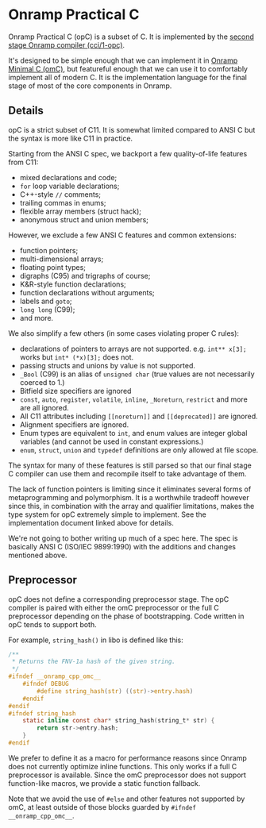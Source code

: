 # Onramp Practical C

Onramp Practical C (opC) is a subset of C. It is implemented by the [second stage Onramp compiler (cci/1-opc)](../core/cci/1-opc/).

It's designed to be simple enough that we can implement it in [Onramp Minimal C (omC)](minimal-c.md), but featureful enough that we can use it to comfortably implement all of modern C. It is the implementation language for the final stage of most of the core components in Onramp.



## Details

opC is a strict subset of C11. It is somewhat limited compared to ANSI C but the syntax is more like C11 in practice.

Starting from the ANSI C spec, we backport a few quality-of-life features from C11:

- mixed declarations and code;
- `for` loop variable declarations;
- C++-style `//` comments;
- trailing commas in enums;
- flexible array members (struct hack);
- anonymous struct and union members;

However, we exclude a few ANSI C features and common extensions:

- function pointers;
- multi-dimensional arrays;
- floating point types;
- digraphs (C95) and trigraphs of course;
- K&R-style function declarations;
- function declarations without arguments;
- labels and `goto`;
- `long long` (C99);
- and more.

We also simplify a few others (in some cases violating proper C rules):

- declarations of pointers to arrays are not supported. e.g. `int** x[3];` works but `int* (*x)[3];` does not.
- passing structs and unions by value is not supported.
- `_Bool` (C99) is an alias of `unsigned char` (true values are not necessarily coerced to 1.)
- Bitfield size specifiers are ignored
- `const`, `auto`, `register`, `volatile`, `inline`, `_Noreturn`, `restrict` and more are all ignored.
- All C11 attributes including `[[noreturn]]` and `[[deprecated]]` are ignored.
- Alignment specifiers are ignored.
- Enum types are equivalent to `int`, and enum values are integer global variables (and cannot be used in constant expressions.)
- `enum`, `struct`, `union` and `typedef` definitions are only allowed at file scope.

The syntax for many of these features is still parsed so that our final stage C compiler can use them and recompile itself to take advantage of them.

The lack of function pointers is limiting since it eliminates several forms of metaprogramming and polymorphism. It is a worthwhile tradeoff however since this, in combination with the array and qualifier limitations, makes the type system for opC extremely simple to implement. See the implementation document linked above for details.

We're not going to bother writing up much of a spec here. The spec is basically ANSI C (ISO/IEC 9899:1990) with the additions and changes mentioned above.



## Preprocessor

opC does not define a corresponding preprocessor stage. The opC compiler is paired with either the omC preprocessor or the full C preprocessor depending on the phase of bootstrapping. Code written in opC tends to support both.

For example, `string_hash()` in libo is defined like this:

```c
/**
 * Returns the FNV-1a hash of the given string.
 */
#ifndef __onramp_cpp_omc__
    #ifndef DEBUG
        #define string_hash(str) ((str)->entry.hash)
    #endif
#endif
#ifndef string_hash
    static inline const char* string_hash(string_t* str) {
        return str->entry.hash;
    }
#endif
```

We prefer to define it as a macro for performance reasons since Onramp does not currently optimize inline functions. This only works if a full C preprocessor is available. Since the omC preprocessor does not support function-like macros, we provide a static function fallback.

Note that we avoid the use of `#else` and other features not supported by omC, at least outside of those blocks guarded by `#ifndef __onramp_cpp_omc__`.
